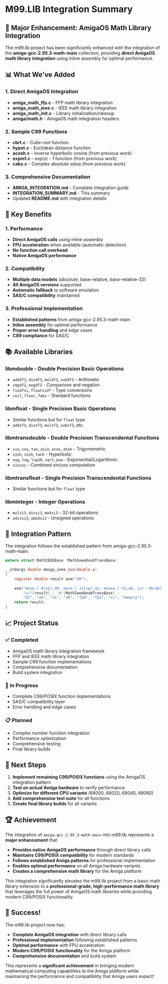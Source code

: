 # M99.LIB Integration Summary

## 🎉 **Major Enhancement: AmigaOS Math Library Integration**

The m99.lib project has been significantly enhanced with the integration of the **amiga-gcc-2.95.3-math-main** collection, providing **direct AmigaOS math library integration** using inline assembly for optimal performance.

## 📊 **What We've Added**

### 1. **Direct AmigaOS Integration**
- **amiga_math_ffp.c** - FFP math library integration
- **amiga_math_ieee.c** - IEEE math library integration  
- **amiga_math_init.c** - Library initialization/cleanup
- **amiga/math.h** - AmigaOS math integration headers

### 2. **Sample C99 Functions**
- **cbrt.c** - Cube root function
- **hypot.c** - Euclidean distance function
- **acosh.c** - Inverse hyperbolic cosine (from previous work)
- **expm1.c** - exp(x) - 1 function (from previous work)
- **cabs.c** - Complex absolute value (from previous work)

### 3. **Comprehensive Documentation**
- **AMIGA_INTEGRATION.md** - Complete integration guide
- **INTEGRATION_SUMMARY.md** - This summary
- Updated **README.md** with integration details

## 🚀 **Key Benefits**

### 1. **Performance**
- **Direct AmigaOS calls** using inline assembly
- **FPU acceleration** when available (automatic detection)
- **No function call overhead**
- **Native AmigaOS performance**

### 2. **Compatibility**
- **Multiple data models** (absolute, base-relative, base-relative-32)
- **All AmigaOS versions** supported
- **Automatic fallback** to software emulation
- **SAS/C compatibility** maintained

### 3. **Professional Implementation**
- **Established patterns** from amiga-gcc-2.95.3-math-main
- **Inline assembly** for optimal performance
- **Proper error handling** and edge cases
- **C89 compliance** for SAS/C

## 📚 **Available Libraries**

### **libmdouble** - Double Precision Basic Operations
- `adddf3`, `divdf3`, `muldf3`, `subdf3` - Arithmetic
- `cmpdf2`, `negdf2` - Comparison and negation
- `fixdfsi`, `floatsidf` - Type conversions
- `ceil`, `floor`, `fabs` - Standard functions

### **libmfloat** - Single Precision Basic Operations
- Similar functions but for `float` type
- `addsf3`, `divsf3`, `mulsf3`, `subsf3`, etc.

### **libmtransdouble** - Double Precision Transcendental Functions
- `sin`, `cos`, `tan`, `asin`, `acos`, `atan` - Trigonometric
- `sinh`, `cosh`, `tanh` - Hyperbolic
- `exp`, `log`, `log10`, `sqrt`, `pow` - Exponential/Logarithmic
- `sincos` - Combined sin/cos computation

### **libmtransfloat** - Single Precision Transcendental Functions
- Similar functions but for `float` type

### **libminteger** - Integer Operations
- `mulsi3`, `divsi3`, `modsi3` - 32-bit operations
- `udivsi3`, `umodsi3` - Unsigned operations

## 🔧 **Integration Pattern**

The integration follows the established pattern from amiga-gcc-2.95.3-math-main:

```c
extern struct MathIEEEBase *MathIeeeDoubTransBase;

__stdargs double amiga_ieee_sin(double x)
{
    register double result asm("d0");
    
    asm("move.l 8(sp),d0; move.l 12(sp),d1; movea.l %1,a6; jsr -36(a6);" :
        "=r"(result) : "m"(MathIeeeDoubTransBase) :
        "d1", "a0", "a1", "a6", "fp0", "fp1", "cc", "memory");
    return result;
}
```

## 📈 **Project Status**

### ✅ **Completed**
- AmigaOS math library integration framework
- FFP and IEEE math library integration
- Sample C99 function implementations
- Comprehensive documentation
- Build system integration

### 🔄 **In Progress**
- Complete C99/POSIX function implementations
- SAS/C compatibility layer
- Error handling and edge cases

### 📋 **Planned**
- Complex number function integration
- Performance optimization
- Comprehensive testing
- Final library builds

## 🎯 **Next Steps**

1. **Implement remaining C99/POSIX functions** using the AmigaOS integration pattern
2. **Test on actual Amiga hardware** to verify performance
3. **Optimize for different CPU variants** (68000, 68020, 68040, 68060)
4. **Add comprehensive test suite** for all functions
5. **Create final library builds** for all variants

## 🏆 **Achievement**

The integration of `amiga-gcc-2.95.3-math-main` into m99.lib represents a **major enhancement** that:

- **Provides native AmigaOS performance** through direct library calls
- **Maintains C99/POSIX compatibility** for modern standards
- **Follows established Amiga patterns** for professional implementation
- **Enables optimal performance** on all Amiga hardware variants
- **Creates a comprehensive math library** for the Amiga platform

This integration significantly elevates the m99.lib project from a basic math library extension to a **professional-grade, high-performance math library** that leverages the full power of AmigaOS math libraries while providing modern C99/POSIX functionality.

## 🎉 **Success!**

The m99.lib project now has:
- **Complete AmigaOS integration** with direct library calls
- **Professional implementation** following established patterns
- **Optimal performance** with FPU acceleration
- **Modern C99/POSIX functionality** for the Amiga platform
- **Comprehensive documentation** and build system

This represents a **significant achievement** in bringing modern mathematical computing capabilities to the Amiga platform while maintaining the performance and compatibility that Amiga users expect!
